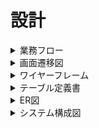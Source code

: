 # 設計

<details>
<summary>業務フロー</summary> 
<img src="https://github.com/nobukofu69/origin-idea/blob/main/documents/workflow.png">
</details>

<details>
<summary>画面遷移図</summary> 
<img src="https://github.com/nobukofu69/origin-idea/blob/main/documents/screen_flow_diagram.png">
</details>

<details>
<summary>ワイヤーフレーム</summary>
https://www.figma.com/file/ew0keNTFevdtX6VqjzO40v/Origin-Idea?type=design&node-id=0-1&mode=design&t=L05naf7mpYNbSHjR-0
</details>

<details>
<summary>テーブル定義書</summary>

### users
| カラム名 | データ型 | NULL | キー | 初期値 | AUTO INCREMENT | 説明 |
|------|--------|------|----|------|----------------|------|
| id | INTEGER | No | PK | | Yes | ユーザーID |
| username | VARCHAR(255) | No | | | | ユーザーネーム |
| profile | TEXT | Yes | | | | プロフィール |
| profile_image_id | VARCHAR(255) | Yes | | | | プロフィール画像 |
| email | VARCHAR(255) | No | UK | | | メールアドレス |
| password | VARCHAR(255) | No | | | | パスワード |
| profession | VARCHAR(255) | Yes | | | | 職業 |
| age | INTEGER | Yes | | | | 年齢 |
| rating | INTEGER | Yes | | | | 評価 |
| is_consultant | BOOLEAN | No | | False | | コンサルタント登録フラグ |

### requests
| カラム名 | データ型 | NULL | キー | 初期値 | AUTO INCREMENT | 説明 |
|------|--------|------|----|------|----------------|------|
| id | INTEGER | No | PK | | Yes | 依頼ID |
| requester_id | INTEGER | No | FK | | | 依頼者ID |
| consultant_id | INTEGER | Yes | FK | | | コンサルタントID |
| request_content | TEXT | No | | | | 依頼内容 |
| request_date | DATETIME | No | | | | 依頼日時 |
| status | VARCHAR(255) | No | | | | 依頼内容のステータス |
| is_read | BOOLEAN | No | | False | | 既読フラグ |
| talk_room_status | VARCHAR(255) | No | | | | トークルームのステータス |
- 外部キー制約
  - `requester_id` は `users.id` に紐づく
  - `consultant_id` は `users.id` に紐づく

### messages
| カラム名 | データ型 | NULL | キー | 初期値 | AUTO INCREMENT | 説明 |
|------|--------|------|----|------|----------------|------|
| id | INTEGER | No | PK | | Yes | メッセージID |
| request_id | INTEGER | No | FK | | | 依頼ID |
| sender_id | INTEGER | No | FK | | | 送信者ID |
| receiver_id | INTEGER | No | FK | | | 受信者ID |
| message_content | TEXT | No | | | | メッセージ内容 |
| message_date | DATETIME | No | | | | メッセージ送信日時 |
| is_read | BOOLEAN | No | | False | | 既読フラグ |
- 外部キー制約
  - `request_id` は `requests.id` に紐づく
  - `sender_id` は `users.id` に紐づく
  - `receiver_id` は `users.id` に紐づく

</details>

<details>
<summary>ER図</summary>
<img src="https://github.com/nobukofu69/origin-idea/blob/main/documents/er.png">
</details>


<details>
<summary>システム構成図</summary>
<img src="https://github.com/nobukofu69/origin-idea/blob/main/documents/%E3%82%B7%E3%82%B9%E3%83%86%E3%83%A0%E6%A7%8B%E6%88%90%E5%9B%B3.drawio.png">
</details>